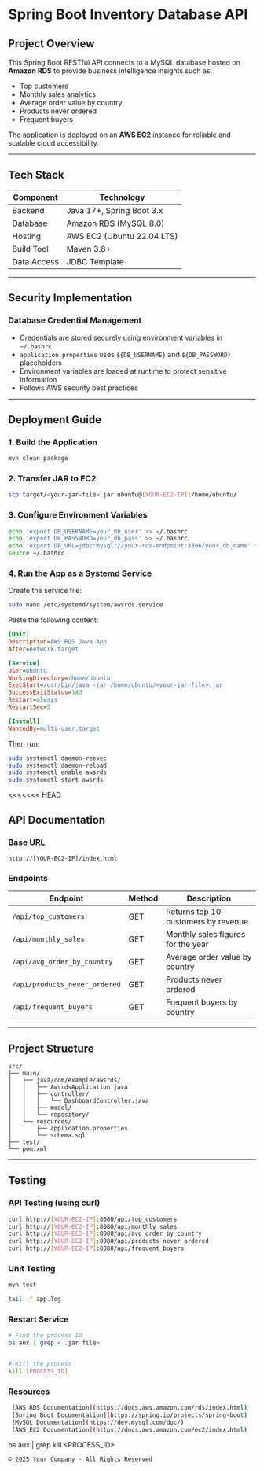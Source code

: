 # Spring Boot Inventory Database API

##  Project Overview

This Spring Boot RESTful API connects to a MySQL database hosted on **Amazon RDS** to provide business intelligence insights such as:

- Top customers
- Monthly sales analytics
- Average order value by country
- Products never ordered
- Frequent buyers

The application is deployed on an **AWS EC2** instance for reliable and scalable cloud accessibility.

---

##  Tech Stack

| Component   | Technology                |
|------------|---------------------------|
| Backend     | Java 17+, Spring Boot 3.x |
| Database    | Amazon RDS (MySQL 8.0)    |
| Hosting     | AWS EC2 (Ubuntu 22.04 LTS)|
| Build Tool  | Maven 3.8+                |
| Data Access | JDBC Template             |

---

##  Security Implementation

### Database Credential Management

- Credentials are stored securely using environment variables in `~/.bashrc`
- `application.properties` uses `${DB_USERNAME}` and `${DB_PASSWORD}` placeholders
- Environment variables are loaded at runtime to protect sensitive information
- Follows AWS security best practices

---

##  Deployment Guide

### 1. Build the Application

```bash
mvn clean package
```

### 2. Transfer JAR to EC2

```bash
scp target/<your-jar-file>.jar ubuntu@[YOUR-EC2-IP]:/home/ubuntu/
```

### 3. Configure Environment Variables

```bash
echo 'export DB_USERNAME=your_db_user' >> ~/.bashrc
echo 'export DB_PASSWORD=your_db_pass' >> ~/.bashrc
echo 'export DB_URL=jdbc:mysql://your-rds-endpoint:3306/your_db_name' >> ~/.bashrc
source ~/.bashrc
```

### 4. Run the App as a Systemd Service

Create the service file:

```bash
sudo nano /etc/systemd/system/awsrds.service
```

Paste the following content:

```ini
[Unit]
Description=AWS RDS Java App
After=network.target

[Service]
User=ubuntu
WorkingDirectory=/home/ubuntu
ExecStart=/usr/bin/java -jar /home/ubuntu/<your-jar-file>.jar
SuccessExitStatus=143
Restart=always
RestartSec=5

[Install]
WantedBy=multi-user.target
```

Then run:

```bash
sudo systemctl daemon-reexec
sudo systemctl daemon-reload
sudo systemctl enable awsrds
sudo systemctl start awsrds
```

<<<<<<< HEAD
##  API Documentation
### Base URL

```
http://[YOUR-EC2-IP]/index.html
```

### Endpoints

| Endpoint                        | Method | Description                          |
|---------------------------------|--------|--------------------------------------|
| `/api/top_customers`           | GET    | Returns top 10 customers by revenue  |
| `/api/monthly_sales`           | GET    | Monthly sales figures for the year   |
| `/api/avg_order_by_country`    | GET    | Average order value by country       |
| `/api/products_never_ordered`  | GET    | Products never ordered               |
| `/api/frequent_buyers`         | GET    | Frequent buyers by country           |

---

##  Project Structure

```
src/
├── main/
│   ├── java/com/example/awsrds/
│   │   ├── AwsrdsApplication.java
│   │   ├── controller/
│   │   │   └── DashboardController.java
│   │   ├── model/
│   │   └── repository/
│   └── resources/
│       ├── application.properties
│       └── schema.sql
├── test/
└── pom.xml
```

---

##  Testing

### API Testing (using curl)

```bash
curl http://[YOUR-EC2-IP]:8080/api/top_customers
curl http://[YOUR-EC2-IP]:8080/api/monthly_sales
curl http://[YOUR-EC2-IP]:8080/api/avg_order_by_country
curl http://[YOUR-EC2-IP]:8080/api/products_never_ordered
curl http://[YOUR-EC2-IP]:8080/api/frequent_buyers
```

### Unit Testing

```bash
mvn test
```

```bash
tail -f app.log
```

### Restart Service

```bash
# Find the process ID
ps aux | grep < .jar file>


# Kill the process
kill [PROCESS_ID]

```
### Resources
```bash
 [AWS RDS Documentation](https://docs.aws.amazon.com/rds/index.html)
 [Spring Boot Documentation](https://spring.io/projects/spring-boot)
 [MySQL Documentation](https://dev.mysql.com/doc/)
 [AWS EC2 Documentation](https://docs.aws.amazon.com/ec2/index.html)
```
ps aux | grep <your-jar-file>
kill <PROCESS_ID>
```
© 2025 Your Company - All Rights Reserved
